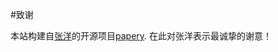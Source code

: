 #致谢

本站构建自[张洋](http://blog.codinglabs.org)的开源项目[papery](https://github.com/ericzhang-cn/papery).
在此对张洋表示最诚挚的谢意！
